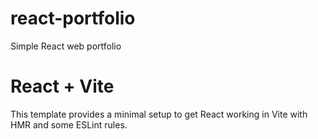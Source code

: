 
# react-portfolio
Simple React web portfolio

# React + Vite

This template provides a minimal setup to get React working in Vite with HMR and some ESLint rules.
